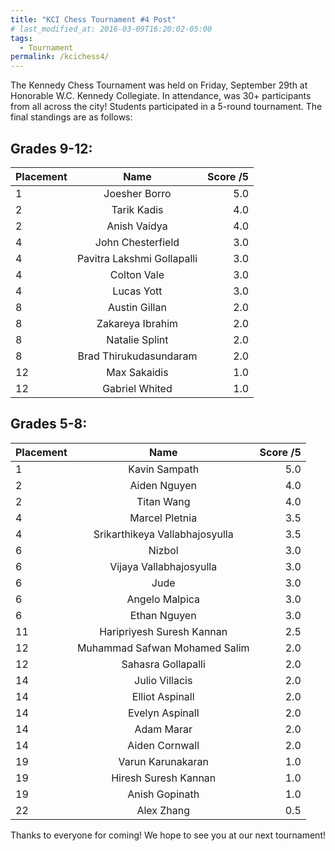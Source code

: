 ```yaml
---
title: "KCI Chess Tournament #4 Post"
# last_modified_at: 2016-03-09T16:20:02-05:00
tags:
  - Tournament
permalink: /kcichess4/
---
```


The Kennedy Chess Tournament was held on Friday, September 29th at Honorable W.C. Kennedy Collegiate. In attendance, was 30+ participants from all across the city! Students participated in a 5-round tournament. The final standings are as follows:

## Grades 9-12:

| Placement      | Name | Score /5     |
| :---        |    :----:   |          ---: |
| 1 | Joesher Borro  | 5.0 |
| 2 | Tarik Kadis | 4.0 |
| 2 | Anish Vaidya | 4.0 |
| 4 | John Chesterfield | 3.0 |
| 4 | Pavitra Lakshmi Gollapalli | 3.0 |
| 4 | Colton Vale | 3.0 |
| 4 | Lucas Yott | 3.0 |
| 8 | Austin Gillan | 2.0 |
| 8 | Zakareya Ibrahim | 2.0 |
| 8 | Natalie Splint | 2.0 |
| 8 | Brad Thirukudasundaram | 2.0 |
| 12 | Max Sakaidis | 1.0 |
| 12 | Gabriel Whited | 1.0 |

## Grades 5-8:

| Placement      | Name | Score /5     |
| :---        |    :----:   |          ---: |
| 1 | Kavin Sampath | 5.0 |
| 2 | Aiden Nguyen | 4.0 |
| 2 | Titan Wang | 4.0 |
| 4 | Marcel Pletnia | 3.5 |
| 4 | Srikarthikeya Vallabhajosyulla | 3.5 |
| 6 | Nizbol | 3.0 |
| 6 | Vijaya Vallabhajosyulla | 3.0 |
| 6 | Jude | 3.0 |
| 6 | Angelo Malpica | 3.0 |
| 6 | Ethan Nguyen | 3.0 |
| 11 | Haripriyesh Suresh Kannan | 2.5 |
| 12 |  Muhammad Safwan Mohamed Salim | 2.0 |
| 12 | Sahasra Gollapalli | 2.0 |
| 14 | Julio Villacis | 2.0 |
| 14 | Elliot Aspinall | 2.0 |
| 14 | Evelyn Aspinall  | 2.0 |
| 14 | Adam Marar | 2.0 |
| 14 | Aiden Cornwall | 2.0 |
| 19 | Varun Karunakaran | 1.0 |
| 19 | Hiresh Suresh Kannan  | 1.0 |
| 19 | Anish Gopinath | 1.0 |
| 22 | Alex Zhang | 0.5 |



Thanks to everyone for coming! We hope to see you at our next tournament! 